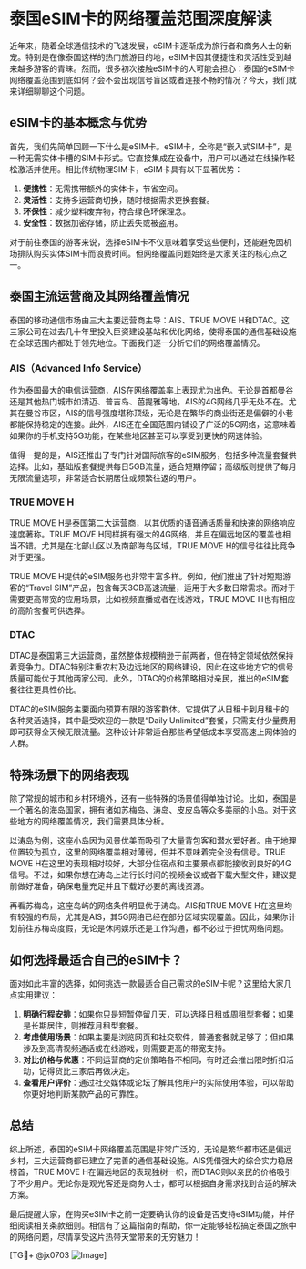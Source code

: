 # 泰国eSIM卡的网络覆盖范围深度解读

近年来，随着全球通信技术的飞速发展，eSIM卡逐渐成为旅行者和商务人士的新宠。特别是在像泰国这样的热门旅游目的地，eSIM卡因其便捷性和灵活性受到越来越多游客的青睐。然而，很多初次接触eSIM卡的人可能会担心：泰国的eSIM卡网络覆盖范围到底如何？会不会出现信号盲区或者连接不畅的情况？今天，我们就来详细聊聊这个问题。

## eSIM卡的基本概念与优势

首先，我们先简单回顾一下什么是eSIM卡。eSIM卡，全称是“嵌入式SIM卡”，是一种无需实体卡槽的SIM卡形式。它直接集成在设备中，用户可以通过在线操作轻松激活并使用。相比传统物理SIM卡，eSIM卡具有以下显著优势：

1. **便携性**：无需携带额外的实体卡，节省空间。
2. **灵活性**：支持多运营商切换，随时根据需求更换套餐。
3. **环保性**：减少塑料废弃物，符合绿色环保理念。
4. **安全性**：数据加密存储，防止丢失或被盗用。

对于前往泰国的游客来说，选择eSIM卡不仅意味着享受这些便利，还能避免因机场排队购买实体SIM卡而浪费时间。但网络覆盖问题始终是大家关注的核心点之一。

## 泰国主流运营商及其网络覆盖情况

泰国的移动通信市场由三大主要运营商主导：AIS、TRUE MOVE H和DTAC。这三家公司在过去几十年里投入巨资建设基站和优化网络，使得泰国的通信基础设施在全球范围内都处于领先地位。下面我们逐一分析它们的网络覆盖情况。

### AIS（Advanced Info Service）

作为泰国最大的电信运营商，AIS在网络覆盖率上表现尤为出色。无论是首都曼谷还是其他热门城市如清迈、普吉岛、芭提雅等地，AIS的4G网络几乎无处不在。尤其在曼谷市区，AIS的信号强度堪称顶级，无论是在繁华的商业街还是偏僻的小巷都能保持稳定的连接。此外，AIS还在全国范围内铺设了广泛的5G网络，这意味着如果你的手机支持5G功能，在某些地区甚至可以享受到更快的网速体验。

值得一提的是，AIS还推出了专门针对国际旅客的eSIM服务，包括多种流量套餐供选择。比如，基础版套餐提供每日5GB流量，适合短期停留；高级版则提供了每月无限流量选项，非常适合长期居住或频繁往返的用户。

### TRUE MOVE H

TRUE MOVE H是泰国第二大运营商，以其优质的语音通话质量和快速的网络响应速度著称。TRUE MOVE H同样拥有强大的4G网络，并且在偏远地区的覆盖也相当不错。尤其是在北部山区以及南部海岛区域，TRUE MOVE H的信号往往比竞争对手更强。

TRUE MOVE H提供的eSIM服务也非常丰富多样。例如，他们推出了针对短期游客的“Travel SIM”产品，包含每天3GB高速流量，适用于大多数日常需求。而对于需要更高带宽的应用场景，比如视频直播或者在线游戏，TRUE MOVE H也有相应的高阶套餐可供选择。

### DTAC

DTAC是泰国第三大运营商，虽然整体规模稍逊于前两者，但在特定领域依然保持着竞争力。DTAC特别注重农村及边远地区的网络建设，因此在这些地方它的信号质量可能优于其他两家公司。此外，DTAC的价格策略相对亲民，推出的eSIM套餐往往更具性价比。

DTAC的eSIM服务主要面向预算有限的游客群体。它提供了从日租卡到月租卡的各种灵活选择，其中最受欢迎的一款是“Daily Unlimited”套餐，只需支付少量费用即可获得全天候无限流量。这种设计非常适合那些希望低成本享受高速上网体验的人群。

## 特殊场景下的网络表现

除了常规的城市和乡村环境外，还有一些特殊的场景值得单独讨论。比如，泰国是一个著名的海岛国家，拥有诸如苏梅岛、涛岛、皮皮岛等众多美丽的小岛。对于这些地方的网络覆盖情况，我们需要具体分析。

以涛岛为例，这座小岛因为风景优美而吸引了大量背包客和潜水爱好者。由于地理位置较为孤立，这里的网络覆盖相对薄弱，但并不意味着完全没有信号。TRUE MOVE H在这里的表现相对较好，大部分住宿点和主要景点都能接收到良好的4G信号。不过，如果你想在涛岛上进行长时间的视频会议或者下载大型文件，建议提前做好准备，确保电量充足并且下载好必要的离线资源。

再看苏梅岛，这座岛屿的网络条件明显优于涛岛。AIS和TRUE MOVE H在这里均有较强的布局，尤其是AIS，其5G网络已经在部分区域实现覆盖。因此，如果你计划前往苏梅岛度假，无论是休闲娱乐还是工作沟通，都不必过于担忧网络问题。

## 如何选择最适合自己的eSIM卡？

面对如此丰富的选择，如何挑选一款最适合自己需求的eSIM卡呢？这里给大家几点实用建议：

1. **明确行程安排**：如果你只是短暂停留几天，可以选择日租或周租型套餐；如果是长期居住，则推荐月租型套餐。
2. **考虑使用场景**：如果主要是浏览网页和社交软件，普通套餐就足够了；但如果涉及到高清视频通话或在线游戏，则需要更高的带宽支持。
3. **对比价格与优惠**：不同运营商的定价策略各不相同，有时还会推出限时折扣活动，记得货比三家后再做决定。
4. **查看用户评价**：通过社交媒体或论坛了解其他用户的实际使用体验，可以帮助你更好地判断某款产品的可靠性。

## 总结

综上所述，泰国的eSIM卡网络覆盖范围是非常广泛的，无论是繁华都市还是偏远乡村，三大运营商都已建立了完善的通信基础设施。AIS凭借强大的综合实力稳居榜首，TRUE MOVE H在偏远地区的表现独树一帜，而DTAC则以亲民的价格吸引了不少用户。无论你是观光客还是商务人士，都可以根据自身需求找到合适的解决方案。

最后提醒大家，在购买eSIM卡之前一定要确认你的设备是否支持eSIM功能，并仔细阅读相关条款细则。相信有了这篇指南的帮助，你一定能够轻松搞定泰国之旅中的网络问题，尽情享受这片热带天堂带来的无穷魅力！

[TG💪+ @jx0703 ![Image](https://github.com/user-attachments/assets/dbca1d08-cadb-493c-b0ec-ad6f7a83f270)]